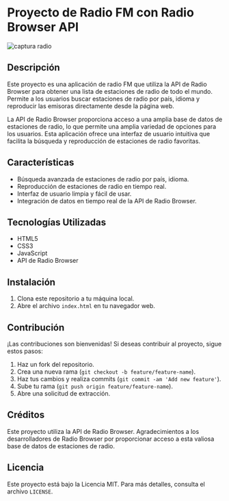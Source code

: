 # Proyecto de Radio FM con Radio Browser API

![captura radio](https://github.com/Manuel-Tovar/radio/assets/104531937/c253f36d-743a-4ddd-b25a-85381dd4150b)

## Descripción

Este proyecto es una aplicación de radio FM que utiliza la API de Radio Browser para obtener una lista de estaciones de radio de todo el mundo. Permite a los usuarios buscar estaciones de radio por país, idioma y reproducir las emisoras directamente desde la página web.

La API de Radio Browser proporciona acceso a una amplia base de datos de estaciones de radio, lo que permite una amplia variedad de opciones para los usuarios. Esta aplicación ofrece una interfaz de usuario intuitiva que facilita la búsqueda y reproducción de estaciones de radio favoritas.

## Características

- Búsqueda avanzada de estaciones de radio por país, idioma.
- Reproducción de estaciones de radio en tiempo real.
- Interfaz de usuario limpia y fácil de usar.
- Integración de datos en tiempo real de la API de Radio Browser.

## Tecnologías Utilizadas

- HTML5
- CSS3
- JavaScript
- API de Radio Browser

## Instalación

1. Clona este repositorio a tu máquina local.
2. Abre el archivo `index.html` en tu navegador web.

## Contribución

¡Las contribuciones son bienvenidas! Si deseas contribuir al proyecto, sigue estos pasos:

1. Haz un fork del repositorio.
2. Crea una nueva rama (`git checkout -b feature/feature-name`).
3. Haz tus cambios y realiza commits (`git commit -am 'Add new feature'`).
4. Sube tu rama (`git push origin feature/feature-name`).
5. Abre una solicitud de extracción.

## Créditos

Este proyecto utiliza la API de Radio Browser. Agradecimientos a los desarrolladores de Radio Browser por proporcionar acceso a esta valiosa base de datos de estaciones de radio.

## Licencia

Este proyecto está bajo la Licencia MIT. Para más detalles, consulta el archivo `LICENSE`.


